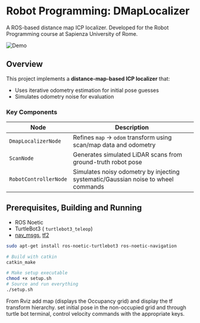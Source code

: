 # Robot Programming: DMapLocalizer 

A ROS-based distance map ICP localizer. Developed for the Robot Programming course at Sapienza University of Rome.

![Demo](demo.gif) *<!-- Add a GIF/screenshot of your simulation in action -->*

## Overview
This project implements a **distance-map-based ICP localizer** that:
- Uses iterative odometry estimation for initial pose guesses
- Simulates odometry noise for evaluation

### Key Components
| Node                     | Description                                                                 |
|--------------------------|-----------------------------------------------------------------------------|
| `DmapLocalizerNode`      | Refines `map` → `odom` transform using scan/map data and odometry           |
| `ScanNode`               | Generates simulated LiDAR scans from ground-truth robot pose               |
| `RobotControllerNode`    | Simulates noisy odometry by injecting systematic/Gaussian noise to wheel commands |

## Prerequisites, Building and Running
- ROS Noetic
- TurtleBot3 ( `turtlebot3_teleop`)
- [nav_msgs](http://wiki.ros.org/nav_msgs), [tf2](http://wiki.ros.org/tf2)

```bash
sudo apt-get install ros-noetic-turtlebot3 ros-noetic-navigation

# Build with catkin
catkin_make

# Make setup executable
chmod +x setup.sh
# Source and run everything
./setup.sh
```
From Rviz add map (displays the Occupancy grid) and display the tf transform hierarchy. set initial pose in the non-occupied grid and through turtle bot terminal, control velocity commands with the appropriate keys.


